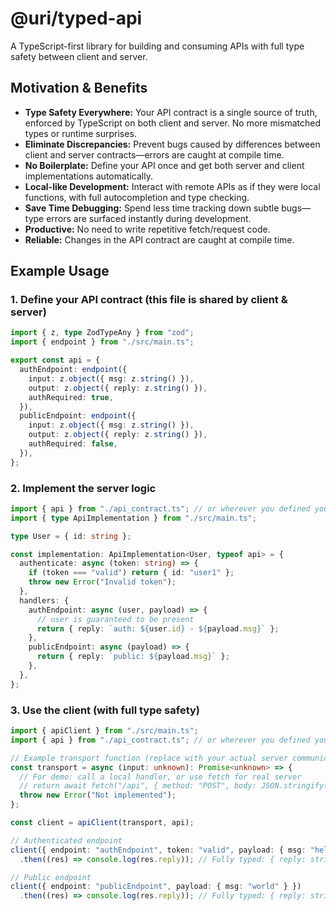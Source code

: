 # @uri/typed-api

A TypeScript-first library for building and consuming APIs with full type safety
between client and server.

## Motivation & Benefits

- **Type Safety Everywhere:** Your API contract is a single source of truth,
  enforced by TypeScript on both client and server. No more mismatched types or
  runtime surprises.
- **Eliminate Discrepancies:** Prevent bugs caused by differences between client
  and server contracts—errors are caught at compile time.
- **No Boilerplate:** Define your API once and get both server and client
  implementations automatically.
- **Local-like Development:** Interact with remote APIs as if they were local
  functions, with full autocompletion and type checking.
- **Save Time Debugging:** Spend less time tracking down subtle bugs—type errors
  are surfaced instantly during development.
- **Productive:** No need to write repetitive fetch/request code.
- **Reliable:** Changes in the API contract are caught at compile time.

## Example Usage

### 1. Define your API contract (this file is shared by client & server)

```ts
import { z, type ZodTypeAny } from "zod";
import { endpoint } from "./src/main.ts";

export const api = {
  authEndpoint: endpoint({
    input: z.object({ msg: z.string() }),
    output: z.object({ reply: z.string() }),
    authRequired: true,
  }),
  publicEndpoint: endpoint({
    input: z.object({ msg: z.string() }),
    output: z.object({ reply: z.string() }),
    authRequired: false,
  }),
};
```

### 2. Implement the server logic

```ts
import { api } from "./api_contract.ts"; // or wherever you defined your contract
import { type ApiImplementation } from "./src/main.ts";

type User = { id: string };

const implementation: ApiImplementation<User, typeof api> = {
  authenticate: async (token: string) => {
    if (token === "valid") return { id: "user1" };
    throw new Error("Invalid token");
  },
  handlers: {
    authEndpoint: async (user, payload) => {
      // user is guaranteed to be present
      return { reply: `auth: ${user.id} - ${payload.msg}` };
    },
    publicEndpoint: async (payload) => {
      return { reply: `public: ${payload.msg}` };
    },
  },
};
```

### 3. Use the client (with full type safety)

```ts
import { apiClient } from "./src/main.ts";
import { api } from "./api_contract.ts"; // or wherever you defined your contract

// Example transport function (replace with your actual server communication logic)
const transport = async (input: unknown): Promise<unknown> => {
  // For demo: call a local handler, or use fetch for real server
  // return await fetch("/api", { method: "POST", body: JSON.stringify(input) }).then(r => r.json());
  throw new Error("Not implemented");
};

const client = apiClient(transport, api);

// Authenticated endpoint
client({ endpoint: "authEndpoint", token: "valid", payload: { msg: "hello" } })
  .then((res) => console.log(res.reply)); // Fully typed: { reply: string }

// Public endpoint
client({ endpoint: "publicEndpoint", payload: { msg: "world" } })
  .then((res) => console.log(res.reply)); // Fully typed: { reply: string }
```
